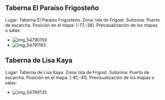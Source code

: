 ## Taberna El Paraíso Frigosteño
Lugar: Taberna El Paraíso Frigosteño.
Zona: Isla de Frigost.
Subzona: Puerto de escarcha.
Posición en el mapa: [-77,-38].
Previsualización de los mapas o salas:
- ![img_54790159](https://media.discordapp.net/attachments/1115311447145193482/1115361230991929436/54790159.jpg)
- ![img_54791183](https://media.discordapp.net/attachments/1115311447145193482/1115361235135893524/54791183.jpg)

## Taberna de Lisa Kaya
Lugar: Taberna de Lisa Kaya.
Zona: Isla de Frigost.
Subzona: Puerto de escarcha.
Posición en el mapa: [-81,-41].
Previsualización de los mapas o salas:
- ![img_54789135](https://media.discordapp.net/attachments/1115311447145193482/1115361201766010961/54789135.jpg)